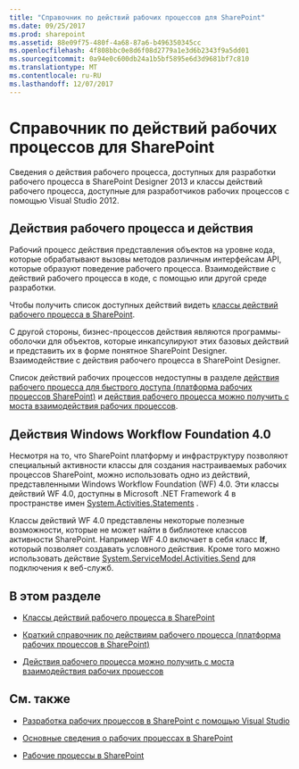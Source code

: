 ```yaml
---
title: "Справочник по действий рабочих процессов для SharePoint"
ms.date: 09/25/2017
ms.prod: sharepoint
ms.assetid: 88e09f75-480f-4a68-87a6-b496350345cc
ms.openlocfilehash: 4f808bbc0e8d6f08d2779a1e3d6b2343f9a5dd01
ms.sourcegitcommit: 0a94e0c600db24a1b5bf5895e6d3d9681bf7c810
ms.translationtype: MT
ms.contentlocale: ru-RU
ms.lasthandoff: 12/07/2017
---
```

# <a name="workflow-actions-and-activities-reference-for-sharepoint"></a>Справочник по действий рабочих процессов для SharePoint
Сведения о действия рабочего процесса, доступных для разработки рабочего процесса в SharePoint Designer 2013 и классы действий рабочего процесса, доступные для разработчиков рабочих процессов с помощью Visual Studio 2012.
## <a name="workflow-activities-and-actions"></a>Действия рабочего процесса и действия
<a name="bkm_Activities"> </a>

Рабочий процесс действия представления объектов на уровне кода, которые обрабатывают вызовы методов различным интерфейсам API, которые образуют поведение рабочего процесса. Взаимодействие с действий рабочего процесса в коде, с помощью или другой среде разработки.
  
    
    
Чтобы получить список доступных действий видеть [классы действий рабочего процесса в SharePoint](workflow-activity-classes-in-sharepoint.md).
  
    
    
С другой стороны, бизнес-процессов действия являются программы-оболочки для объектов, которые инкапсулируют этих базовых действий и представить их в форме понятное SharePoint Designer. Взаимодействие с действия рабочего процесса в SharePoint Designer.
  
    
    
Список действий рабочих процессов недоступны в разделе [действия рабочего процесса для быстрого доступа (платформа рабочих процессов SharePoint)](workflow-actions-quick-reference-sharepoint-workflow-platform.md) и [действия рабочего процесса можно получить с моста взаимодействия рабочих процессов](workflow-actions-available-using-the-workflow-interop-bridge.md).
  
    
    

## <a name="windows-workflow-foundation-40-activities"></a>Действия Windows Workflow Foundation 4.0
<a name="bkm_WF4"> </a>

Несмотря на то, что SharePoint платформу и инфраструктуру позволяют специальный активности классы для создания настраиваемых рабочих процессов SharePoint, можно использовать одно из действий, представленными Windows Workflow Foundation (WF) 4.0. Эти классы действий WF 4.0, доступны в Microsoft .NET Framework 4 в пространстве имен  [System.Activities.Statements](http://msdn.microsoft.com/en-us/library/system.activities.statements.aspx) .
  
    
    
Классы действий WF 4.0 представлены некоторые полезные возможности, которые не может найти в библиотеке классов активности SharePoint. Например WF 4.0 включает в себя класс **If**, который позволяет создавать условного действия. Кроме того можно использовать действие [System.ServiceModel.Activities.Send](http://msdn.microsoft.com/en-us/library/system.servicemodel.activities.send.aspx) для подключения к веб-служб.
  
    
    

## <a name="in-this-section"></a>В этом разделе
<a name="bkm_inthissection"> </a>


-  [Классы действий рабочего процесса в SharePoint](workflow-activity-classes-in-sharepoint.md)
    
  
-  [Краткий справочник по действиям рабочего процесса (платформа рабочих процессов в SharePoint)](workflow-actions-quick-reference-sharepoint-workflow-platform.md)
    
  
-  [Действия рабочего процесса можно получить с моста взаимодействия рабочих процессов](workflow-actions-available-using-the-workflow-interop-bridge.md)
    
  

## <a name="see-also"></a>См. также
<a name="bkm_addlres"> </a>


-  [Разработка рабочих процессов в SharePoint с помощью Visual Studio](develop-sharepoint-workflows-using-visual-studio.md)
    
  
-  [Основные сведения о рабочих процессах в SharePoint](sharepoint-workflow-fundamentals.md)
    
  
-  [Рабочие процессы в SharePoint](workflows-in-sharepoint.md)
    
  

